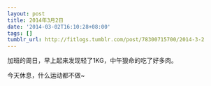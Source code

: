 ```yaml
---
layout: post
title: 2014年3月2日
date: '2014-03-02T16:10:28+08:00'
tags: []
tumblr_url: http://fitlogs.tumblr.com/post/78300715700/2014-3-2
---
```

加班的周日，早上起来发现轻了1KG，中午狠命的吃了好多肉。

今天休息，什么运动都不做~
